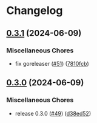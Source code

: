 # Changelog

## [0.3.1](https://github.com/nabeken/go-check-timesyncd/compare/v0.3.0...v0.3.1) (2024-06-09)


### Miscellaneous Chores

* fix goreleaser ([#51](https://github.com/nabeken/go-check-timesyncd/issues/51)) ([7810fcb](https://github.com/nabeken/go-check-timesyncd/commit/7810fcbd4a833beb4a02f8ceebf80aae64077e13))

## [0.3.0](https://github.com/nabeken/go-check-timesyncd/compare/v0.2.0...v0.3.0) (2024-06-09)


### Miscellaneous Chores

* release 0.3.0 ([#49](https://github.com/nabeken/go-check-timesyncd/issues/49)) ([d38ed52](https://github.com/nabeken/go-check-timesyncd/commit/d38ed5249f09f93c677979d8d27396b5b896dbe3))
